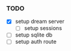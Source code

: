 ### TODO

- [x] setup dream server
  - [ ] setup sessions
- [ ] setup sqlite db
- [ ] setup auth route
